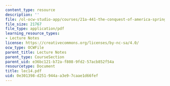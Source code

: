 ```yaml
---
content_type: resource
description: ''
file: /ol-ocw-studio-app/courses/21a-441-the-conquest-of-america-spring-2004/0e301398d251944aa3e97caae1d66fef_lec14.pdf
file_size: 21767
file_type: application/pdf
learning_resource_types:
- Lecture Notes
license: https://creativecommons.org/licenses/by-nc-sa/4.0/
ocw_type: OCWFile
parent_title: Lecture Notes
parent_type: CourseSection
parent_uid: e36bc121-b72a-f808-9fd2-57acb852f54a
resourcetype: Document
title: lec14.pdf
uid: 0e301398-d251-944a-a3e9-7caae1d66fef
---
```

